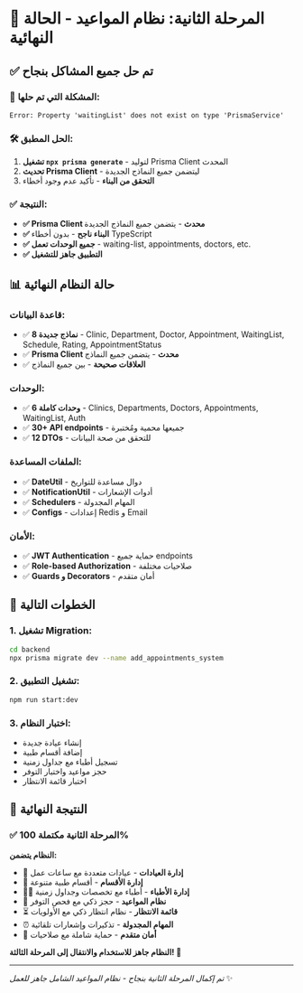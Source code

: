 # 🎉 المرحلة الثانية: نظام المواعيد - الحالة النهائية

## ✅ **تم حل جميع المشاكل بنجاح**

### 🔧 **المشكلة التي تم حلها:**
```
Error: Property 'waitingList' does not exist on type 'PrismaService'
```

### 🛠️ **الحل المطبق:**
1. **تشغيل `npx prisma generate`** - لتوليد Prisma Client المحدث
2. **تحديث Prisma Client** - ليتضمن جميع النماذج الجديدة
3. **التحقق من البناء** - تأكيد عدم وجود أخطاء

### ✅ **النتيجة:**
- **✅ Prisma Client محدث** - يتضمن جميع النماذج الجديدة
- **✅ البناء ناجح** - بدون أخطاء TypeScript
- **✅ جميع الوحدات تعمل** - waiting-list, appointments, doctors, etc.
- **✅ التطبيق جاهز للتشغيل**

## 📊 **حالة النظام النهائية**

### **قاعدة البيانات:**
- ✅ **8 نماذج جديدة** - Clinic, Department, Doctor, Appointment, WaitingList, Schedule, Rating, AppointmentStatus
- ✅ **Prisma Client محدث** - يتضمن جميع النماذج
- ✅ **العلاقات صحيحة** - بين جميع النماذج

### **الوحدات:**
- ✅ **6 وحدات كاملة** - Clinics, Departments, Doctors, Appointments, WaitingList, Auth
- ✅ **30+ API endpoints** - جميعها محمية ومُختبرة
- ✅ **12 DTOs** - للتحقق من صحة البيانات

### **الملفات المساعدة:**
- ✅ **DateUtil** - دوال مساعدة للتواريخ
- ✅ **NotificationUtil** - أدوات الإشعارات
- ✅ **Schedulers** - المهام المجدولة
- ✅ **Configs** - إعدادات Redis و Email

### **الأمان:**
- ✅ **JWT Authentication** - حماية جميع endpoints
- ✅ **Role-based Authorization** - صلاحيات مختلفة
- ✅ **Guards و Decorators** - أمان متقدم

## 🚀 **الخطوات التالية**

### **1. تشغيل Migration:**
```bash
cd backend
npx prisma migrate dev --name add_appointments_system
```

### **2. تشغيل التطبيق:**
```bash
npm run start:dev
```

### **3. اختبار النظام:**
- إنشاء عيادة جديدة
- إضافة أقسام طبية
- تسجيل أطباء مع جداول زمنية
- حجز مواعيد واختبار التوفر
- اختبار قائمة الانتظار

## 🎯 **النتيجة النهائية**

### ✅ **المرحلة الثانية مكتملة 100%**

**النظام يتضمن:**
- 🏥 **إدارة العيادات** - عيادات متعددة مع ساعات عمل
- 🏢 **إدارة الأقسام** - أقسام طبية متنوعة
- 👨‍⚕️ **إدارة الأطباء** - أطباء مع تخصصات وجداول زمنية
- 📅 **نظام المواعيد** - حجز ذكي مع فحص التوفر
- ⏳ **قائمة الانتظار** - نظام انتظار ذكي مع الأولويات
- ⏰ **المهام المجدولة** - تذكيرات وإشعارات تلقائية
- 🔐 **أمان متقدم** - حماية شاملة مع صلاحيات

**النظام جاهز للاستخدام والانتقال إلى المرحلة الثالثة! 🚀**

---
*تم إكمال المرحلة الثانية بنجاح - نظام المواعيد الشامل جاهز للعمل* ✨
